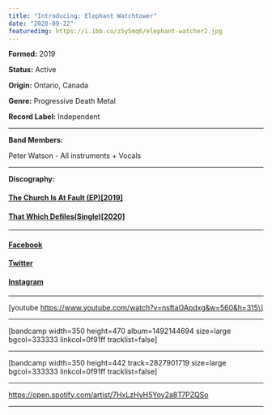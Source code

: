 ```yaml
---
title: "Introducing: Elephant Watchtower"
date: "2020-09-22"
featuredimg: https://i.ibb.co/z5y5mq6/elephant-watcher2.jpg
---
```


**Formed:** 2019

**Status:** Active

**Origin:** Ontario, Canada

**Genre:** Progressive Death Metal

**Record Label:** Independent

* * *

**Band Members:**

Peter Watson - All instruments + Vocals

* * *

**Discography:**

#### [The Church Is At Fault (EP)\[2019\]](https://elephantwatchtower.bandcamp.com/album/the-church-is-at-fault)

#### [That Which Defiles(Single)\[2020\]](https://elephantwatchtower.bandcamp.com/track/that-which-defiles)

* * *

#### [Facebook](https://www.facebook.com/WatchtowerElephant/)

#### [Twitter](https://twitter.com/ElphntWatchtwr)

#### [Instagram](https://www.instagram.com/elephantwatchtower)

* * *

\[youtube https://www.youtube.com/watch?v=nsftaOApdxg&w=560&h=315\]

* * *

\[bandcamp width=350 height=470 album=1492144694 size=large bgcol=333333 linkcol=0f91ff tracklist=false\]

* * *

\[bandcamp width=350 height=442 track=2827901719 size=large bgcol=333333 linkcol=0f91ff tracklist=false\]

* * *

https://open.spotify.com/artist/7HxLzHyH5Yoy2a8T7PZQSo

* * *
